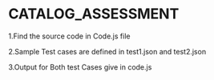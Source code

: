 # CATALOG_ASSESSMENT
1.Find the source code in Code.js file

2.Sample Test cases are defined in test1.json and test2.json

3.Output for Both test Cases give in code.js

